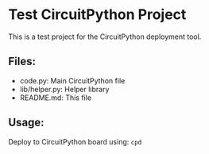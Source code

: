 # Test CircuitPython Project

This is a test project for the CircuitPython deployment tool.

## Files:
- code.py: Main CircuitPython file
- lib/helper.py: Helper library
- README.md: This file

## Usage:
Deploy to CircuitPython board using: `cpd`
